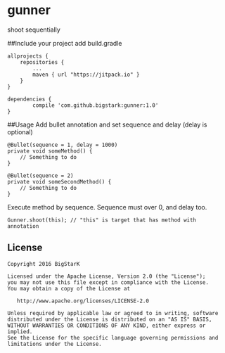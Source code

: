 # gunner
shoot sequentially



##Include your project
add build.gradle
```
allprojects {
	repositories {
		...
		maven { url "https://jitpack.io" }
	}
}
```
```
dependencies {
        compile 'com.github.bigstark:gunner:1.0'
}
```

##Usage
Add bullet annotation and set sequence and delay (delay is optional)
```
@Bullet(sequence = 1, delay = 1000)
private void someMethod() {
    // Something to do
}

@Bullet(sequence = 2)
private void someSecondMethod() {
    // Something to do
}
```

Execute method by sequence. Sequence must over 0, and delay too.
```
Gunner.shoot(this); // "this" is target that has method with annotation
```


License
-------

    Copyright 2016 BigStarK

    Licensed under the Apache License, Version 2.0 (the "License");
    you may not use this file except in compliance with the License.
    You may obtain a copy of the License at

       http://www.apache.org/licenses/LICENSE-2.0

    Unless required by applicable law or agreed to in writing, software
    distributed under the License is distributed on an "AS IS" BASIS,
    WITHOUT WARRANTIES OR CONDITIONS OF ANY KIND, either express or implied.
    See the License for the specific language governing permissions and
    limitations under the License.
